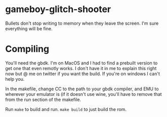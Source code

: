 # gameboy-glitch-shooter
Bullets don't stop writing to memory when they leave the screen. I'm sure everything will be fine.

# Compiling
You'll need the gbdk. I'm on MacOS and I had to find a prebuilt version to get one that even remotly works. I don't have it in me to explain this right now but @ me on twitter if you want the build. If you're on windows I can't help you.

In the makefile, change CC to the path to your gbdk compiler, and EMU to wherever your emulator is (if it doesn't use wine, you'll have to remove that from the run section of the makefile.

Run `make` to build and run. `make build` to just build the rom.
